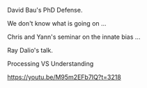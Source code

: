 David Bau's PhD Defense. 



We don't know what is going on ... 



Chris and Yann's seminar on the innate bias ... 



Ray Dalio's talk. 



Processing VS Understanding 

https://youtu.be/M95m2EFb7IQ?t=3218

